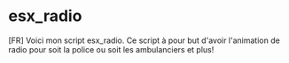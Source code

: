 # esx_radio
[FR] Voici mon script esx_radio. Ce script à pour but d'avoir l'animation de radio pour soit la police ou soit les ambulanciers et plus! 
